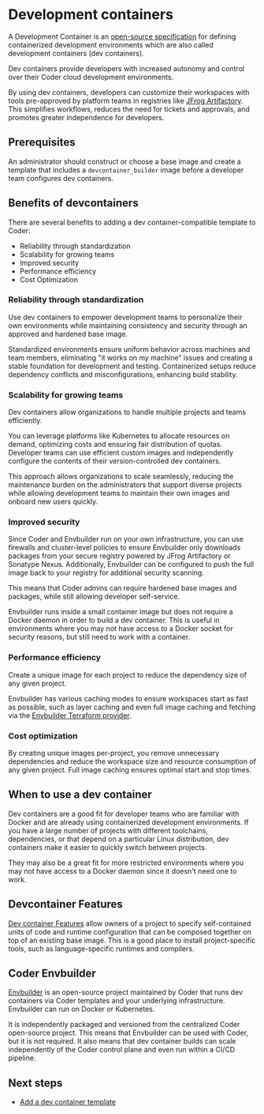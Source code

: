 # Development containers

A Development Container is an
[open-source specification](https://containers.dev/implementors/spec/) for
defining containerized development environments which are also called
development containers (dev containers).

Dev containers provide developers with increased autonomy and control over their
Coder cloud development environments.

By using dev containers, developers can customize their workspaces with tools
pre-approved by platform teams in registries like [JFrog Artifactory](../../../integrations/jfrog-artifactory.md). This
simplifies workflows, reduces the need for tickets and approvals, and promotes
greater independence for developers.

## Prerequisites

An administrator should construct or choose a base image and create a template
that includes a `devcontainer_builder` image before a developer team configures
dev containers.

## Benefits of devcontainers

There are several benefits to adding a dev container-compatible template to
Coder:

- Reliability through standardization
- Scalability for growing teams
- Improved security
- Performance efficiency
- Cost Optimization

### Reliability through standardization

Use dev containers to empower development teams to personalize their own
environments while maintaining consistency and security through an approved and
hardened base image.

Standardized environments ensure uniform behavior across machines and team
members, eliminating "it works on my machine" issues and creating a stable
foundation for development and testing. Containerized setups reduce dependency
conflicts and misconfigurations, enhancing build stability.

### Scalability for growing teams

Dev containers allow organizations to handle multiple projects and teams
efficiently.

You can leverage platforms like Kubernetes to allocate resources on demand,
optimizing costs and ensuring fair distribution of quotas. Developer teams can
use efficient custom images and independently configure the contents of their
version-controlled dev containers.

This approach allows organizations to scale seamlessly, reducing the maintenance
burden on the administrators that support diverse projects while allowing
development teams to maintain their own images and onboard new users quickly.

### Improved security

Since Coder and Envbuilder run on your own infrastructure, you can use firewalls
and cluster-level policies to ensure Envbuilder only downloads packages from
your secure registry powered by JFrog Artifactory or Sonatype Nexus.
Additionally, Envbuilder can be configured to push the full image back to your
registry for additional security scanning.

This means that Coder admins can require hardened base images and packages,
while still allowing developer self-service.

Envbuilder runs inside a small container image but does not require a Docker
daemon in order to build a dev container. This is useful in environments where
you may not have access to a Docker socket for security reasons, but still need
to work with a container.

### Performance efficiency

Create a unique image for each project to reduce the dependency size of any
given project.

Envbuilder has various caching modes to ensure workspaces start as fast as
possible, such as layer caching and even full image caching and fetching via the
[Envbuilder Terraform provider](https://registry.terraform.io/providers/coder/envbuilder/latest/docs).

### Cost optimization

By creating unique images per-project, you remove unnecessary dependencies and
reduce the workspace size and resource consumption of any given project. Full
image caching ensures optimal start and stop times.

## When to use a dev container

Dev containers are a good fit for developer teams who are familiar with Docker
and are already using containerized development environments. If you have a
large number of projects with different toolchains, dependencies, or that depend
on a particular Linux distribution, dev containers make it easier to quickly
switch between projects.

They may also be a great fit for more restricted environments where you may not
have access to a Docker daemon since it doesn't need one to work.

## Devcontainer Features

[Dev container Features](https://containers.dev/implementors/features/) allow
owners of a project to specify self-contained units of code and runtime
configuration that can be composed together on top of an existing base image.
This is a good place to install project-specific tools, such as
language-specific runtimes and compilers.

## Coder Envbuilder

[Envbuilder](https://github.com/coder/envbuilder/) is an open-source project maintained by Coder that runs dev
containers via Coder templates and your underlying infrastructure. Envbuilder
can run on Docker or Kubernetes.

It is independently packaged and versioned from the centralized Coder
open-source project. This means that Envbuilder can be used with Coder, but it
is not required. It also means that dev container builds can scale independently
of the Coder control plane and even run within a CI/CD pipeline.

## Next steps

- [Add a dev container template](./add-devcontainer.md)
